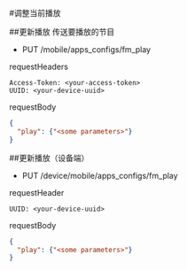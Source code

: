 #调整当前播放

##更新播放
传送要播放的节目

* PUT /mobile/apps_configs/fm_play

requestHeaders
```
Access-Token: <your-access-token>
UUID: <your-device-uuid>
```

requestBody
```json
{
  "play": {"<some parameters>"}
}
```

##更新播放（设备端）

* PUT /device/mobile/apps_configs/fm_play

requestHeader
```
UUID: <your-device-uuid>
```

requestBody
```json
{
  "play": {"<some parameters>"}
}
```
